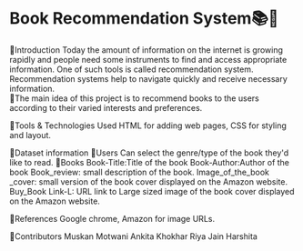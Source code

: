 # Book Recommendation System📚🔲
🔲Introduction
   Today the amount of information on the internet is growing rapidly and people need some instruments to find and access appropriate information. One of such tools is    called recommendation system. Recommendation systems help to navigate quickly and receive necessary information.                                                     
📌The main idea of this project is to recommend books to the users according to their varied interests and preferences.



🔲Tools & Technologies Used
  HTML for adding web pages, CSS for styling and layout.



🔲Dataset information
  📌Users
     Can select the genre/type of the book they'd like to read.
  📌Books
    Book-Title:Title of the book
    Book-Author:Author of the book
    Book_review: small description of the book.
    Image_of_the_book _cover: small version of the book cover displayed on the Amazon website.
    Buy_Book Link-L: URL link to Large sized image of the book cover displayed on the Amazon website.



🔲References
  Google chrome, Amazon for image URLs.



🔲Contributors
  Muskan Motwani
  Ankita Khokhar
  Riya Jain
  Harshita








